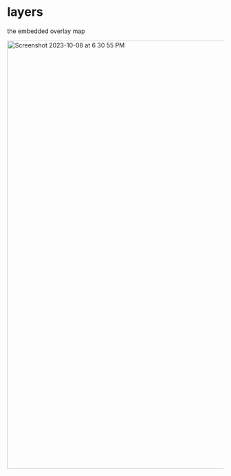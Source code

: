 # layers
the embedded overlay map

<img width="996" alt="Screenshot 2023-10-08 at 6 30 55 PM" src="https://github.com/space-fire/layers/assets/136521048/58f56a7d-2321-4305-b32d-2cca6d673f3f">
